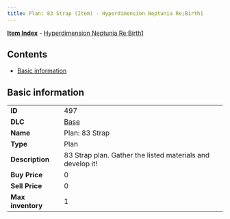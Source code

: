 ```yaml
---
title: Plan: 83 Strap (Item) - Hyperdimension Neptunia Re;Birth1
---
```


[**Item Index**](/neptunia/rb1/item/index.html) - [Hyperdimension Neptunia Re;Birth1](/neptunia/rb1)

## Contents

- [Basic information](#basic-information)
## Basic information

|   |   |
| -- | -- |
| **ID** | 497 |
| **DLC** | [Base](/neptunia/rb1/dlc/1-base.html) |
| **Name** | Plan: 83 Strap |
| **Type** | Plan |
| **Description** | 83 Strap plan. Gather the listed materials and develop it! |
| **Buy Price** | 0 |
| **Sell Price** | 0 |
| **Max inventory** | 1 |
